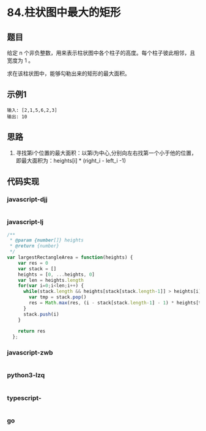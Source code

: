 # 84.柱状图中最大的矩形

## 题目
给定 n 个非负整数，用来表示柱状图中各个柱子的高度。每个柱子彼此相邻，且宽度为 1 。

求在该柱状图中，能够勾勒出来的矩形的最大面积。

## 示例1
```
输入: [2,1,5,6,2,3]
输出: 10
```

## 思路
1. 寻找第i个位置的最大面积：以第i为中心,分别向左右找第一个小于他的位置，即最大面积为：heights[i] * (right_i - left_i -1)

## 代码实现

### javascript-djj
```javascript

```

### javascript-lj
```javascript
/**
 * @param {number[]} heights
 * @return {number}
 */
var largestRectangleArea = function(heights) {
    var res = 0
    var stack = []
    heights = [0, ...heights, 0]
    var len = heights.length
    for(var i=0;i<len;i++) {
      while(stack.length && heights[stack[stack.length-1]] > heights[i]) {
        var tmp = stack.pop()
        res = Math.max(res, (i - stack[stack.length-1] - 1) * heights[tmp])
      }
      stack.push(i)
    }
  
    return res
  };
```

### javascript-zwb
```javascript

```

### python3-lzq
```python

```


### typescript-
```typescript

```
### go
```go

```